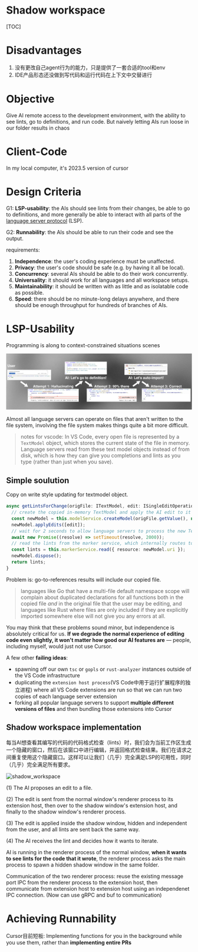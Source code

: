# Shadow workspace



[TOC]





# Disadvantages

1. 没有更改自己agent行为的能力，只是提供了一套合适的tool和env
2. IDE产品形态还没做到写代码和运行代码在上下文中交替进行



# Objective



Give AI remote access to the development environment, with the ability to see lints, go to definitions, and run code. But naively letting AIs run loose in our folder results in chaos



# Client-Code

In my local computer, it's 2023.5 version of cursor



# Design Criteria



G1: **LSP-usability**: the AIs should see lints from their changes, be able to go to definitions, and more generally be able to interact with all parts of the [language server protocol](https://microsoft.github.io/language-server-protocol/) (LSP).

G2: **Runnability**: the AIs should be able to run their code and see the output.

requirements:

1. **Independence**: the user's coding experience must be unaffected.
2. **Privacy**: the user's code should be safe (e.g. by having it all be local).
3. **Concurrency**: several AIs should be able to do their work concurrently.
4. **Universality**: it should work for all languages and all workspace setups.
5. **Maintainability**: it should be written with as little and as isolatable code as possible.
6. **Speed**: there should be no minute-long delays anywhere, and there should be enough throughput for hundreds of branches of AIs.



# LSP-Usability



Programming is along to context-constrained situations scenes

<img src="./_imgs/cursor_lsp.png" alt="cursor_lsp" style="zoom:200%;" />

Almost all language servers can operate on files that aren't written to the file system, involving the file system makes things quite a bit more difficult.

> notes for vscode: In VS Code, every open file is represented by a `TextModel` object, which stores the current state of the file in memory. Language servers read from these text model objects instead of from disk, which is how they can give you completions and lints as you type (rather than just when you save).

## Simple soulution



Copy on write style updating for textmodel object.

```ts
async getLintsForChange(origFile: ITextModel, edit: ISingleEditOperation) {
  // create the copied in-memory TextModel and apply the AI edit to it
  const newModel = this.modelService.createModel(origFile.getValue(), null);
  newModel.applyEdits([edit]);
  // wait for 2 seconds to allow language servers to process the new TextModel object
  await new Promise((resolve) => setTimeout(resolve, 2000));
  // read the lints from the marker service, which internally routes to the correct extension based on the language
  const lints = this.markerService.read({ resource: newModel.uri });
  newModel.dispose();
  return lints;
}
```

Problem is: go-to-references results will include our copied file. 

> languages like Go that have a multi-file default namespace scope will complain about duplicated declarations for all functions both in the copied file *and* in the original file that the user may be editing, and languages like Rust where files are only included if they are explicitly imported somewhere else will not give you any errors at all.

You may think that these problems sound minor, but independence is absolutely critical for us. **If we degrade the normal experience of editing code even slightly, it won't matter how good our AI features are** — people, including myself, would just not use Cursor.

A few other **failing ideas**:

- spawning off our own `tsc` or `gopls` or `rust-analyzer` instances outside of the VS Code infrastructure
- duplicating the `extension host process`(VS Code中用于运行扩展程序的独立进程) where all VS Code extensions are run so that we can run two copies of each language server extension
- forking all popular language servers to support **multiple different versions of files** and then bundling those extensions into Cursor

## Shadow workspace implementation

每当AI想查看其编写的代码的代码格式检查（lints）时，我们会为当前工作区生成一个隐藏的窗口，然后在该窗口中进行编辑，并返回格式检查结果。我们在请求之间重复使用这个隐藏窗口。这样可以让我们（几乎）完全满足LSP的可用性，同时（几乎）完全满足所有要求。



![shadow_workspace](./_imgs/cursor_shadow_workspace.png)

(1) The AI proposes an edit to a file. 

(2) The edit is sent from the normal window's renderer process to its extension host, then over to the shadow window's extension host, and finally to the shadow window's renderer process. 

(3) The edit is applied inside the shadow window, hidden and independent from the user, and all lints are sent back the same way. 

(4) The AI receives the lint and decides how it wants to iterate.

AI is running in the renderer process of the normal window, **when it wants to see lints for the code that it wrote**, the renderer process asks the main process to spawn a hidden shadow window in the same folder.

Communication of the two renderer process: reuse the existing message port IPC from the renderer process to the extension host, then communicate from extension host to extension host using an independenet IPC connection. (Now can use gRPC and buf to communication)



# Achieving Runnability



Cursor目前短板: Implementing functions for you in the background while you use them, rather than **implementing entire PRs** 



